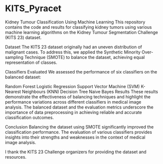 # KITS_Pyracet
Kidney Tumour Classification Using Machine Learning
This repository contains the code and results for classifying kidney tumors using various machine learning algorithms on the Kidney Tumour Segmentation Challenge (KITS 23) dataset.

Dataset
The KITS 23 dataset originally had an uneven distribution of malignant cases. To address this, we applied the Synthetic Minority Over-sampling Technique (SMOTE) to balance the dataset, achieving equal representation of classes.

Classifiers Evaluated
We assessed the performance of six classifiers on the balanced dataset:

Random Forest
Logistic Regression
Support Vector Machine (SVM)
K-Nearest Neighbours (KNN)
Decision Tree
Naive Bayes
Results
These results demonstrate the effectiveness of balancing techniques and highlight the performance variations across different classifiers in medical image analysis. The balanced dataset and the evaluation metrics underscore the importance of data preprocessing in achieving reliable and accurate classification outcomes.

Conclusion
Balancing the dataset using SMOTE significantly improved the classification performance. The evaluation of various classifiers provides insights into their strengths and weaknesses in the context of medical image analysis.

I thank the KITS 23 Challenge organizers for providing the dataset and resources.

